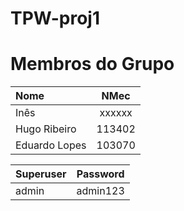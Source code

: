 # TPW-proj1

# Membros do Grupo

| Nome | NMec |
|:---|:---:|
| Inês | xxxxxx |
| Hugo Ribeiro | 113402 |
| Eduardo Lopes | 103070 |


| Superuser | Password |
|:---|:---:|
| admin | admin123 |

